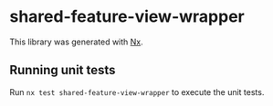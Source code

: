 # shared-feature-view-wrapper

This library was generated with [Nx](https://nx.dev).

## Running unit tests

Run `nx test shared-feature-view-wrapper` to execute the unit tests.
